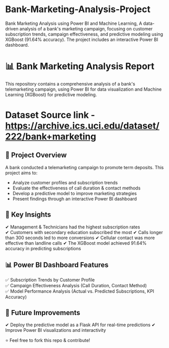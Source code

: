 # Bank-Marketing-Analysis-Project
Bank Marketing Analysis using Power BI and Machine Learning, A data-driven analysis of a bank's marketing campaign, focusing on customer subscription trends, campaign effectiveness, and predictive modeling using XGBoost (91.64% accuracy). The project includes an interactive Power BI dashboard.

# 📊 Bank Marketing Analysis Report

This repository contains a comprehensive analysis of a bank's telemarketing campaign, using Power BI for data visualization and Machine Learning (XGBoost) for predictive modeling.

# Dataset Source link - https://archive.ics.uci.edu/dataset/222/bank+marketing

## 📌 Project Overview
A bank conducted a telemarketing campaign to promote term deposits. This project aims to:
- Analyze customer profiles and subscription trends
- Evaluate the effectiveness of call duration & contact methods 
- Develop a predictive model to improve marketing strategies 
- Present findings through an interactive Power BI dashboard  

## 🚀 Key Insights
✔ Management & Technicians had the highest subscription rates  
✔ Customers with secondary education subscribed the most
✔ Calls longer than 300 seconds led to more conversions 
✔ Cellular contact was more effective than landline calls 
✔ The XGBoost model achieved 91.64% accuracy in predicting subscriptions  

## 📊 Power BI Dashboard Features
✅ Subscription Trends by Customer Profile  
✅ Campaign Effectiveness Analysis (Call Duration, Contact Method)  
✅ Model Performance Analysis (Actual vs. Predicted Subscriptions, KPI Accuracy)

## 🎯 Future Improvements
✔ Deploy the predictive model as a Flask API for real-time predictions 
✔ Improve Power BI visualizations and interactivity

⭐ Feel free to fork this repo & contribute!

